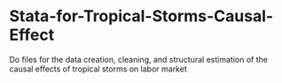 # Stata-for-Tropical-Storms-Causal-Effect
Do files for the data creation, cleaning, and structural estimation of the causal effects of tropical storms on labor market  
